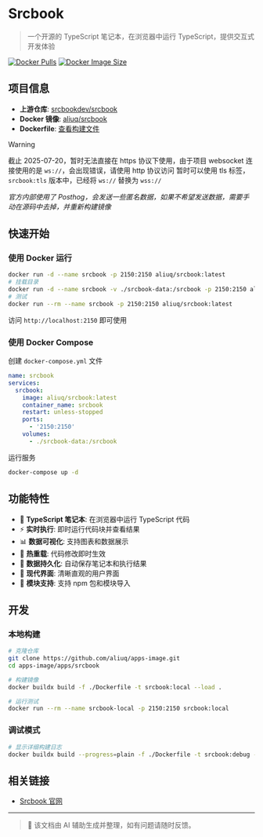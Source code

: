 # Srcbook

> 一个开源的 TypeScript 笔记本，在浏览器中运行 TypeScript，提供交互式开发体验

[![Docker Pulls](https://img.shields.io/docker/pulls/aliuq/srcbook)](https://hub.docker.com/r/aliuq/srcbook)
[![Docker Image Size](https://img.shields.io/docker/image-size/aliuq/srcbook)](https://hub.docker.com/r/aliuq/srcbook)

## 项目信息

- **上游仓库**: [srcbookdev/srcbook](https://github.com/srcbookdev/srcbook)
- **Docker 镜像**: [aliuq/srcbook](https://hub.docker.com/r/aliuq/srcbook)
- **Dockerfile**: [查看构建文件](https://github.com/aliuq/apps-image/tree/master/apps/srcbook)

> [!WARNING]
> 截止 2025-07-20，暂时无法直接在 https 协议下使用，由于项目 websocket 连接使用的是 `ws://`，会出现错误，请使用 http 协议访问
> 暂时可以使用 tls 标签，`srcbook:tls` 版本中，已经将 `ws://` 替换为 `wss://`

*官方内部使用了 Posthog，会发送一些匿名数据，如果不希望发送数据，需要手动在源码中去掉，并重新构建镜像*

## 快速开始

### 使用 Docker 运行

```bash
docker run -d --name srcbook -p 2150:2150 aliuq/srcbook:latest
# 挂载目录
docker run -d --name srcbook -v ./srcbook-data:/srcbook -p 2150:2150 aliuq/srcbook:latest
# 测试
docker run --rm --name srcbook -p 2150:2150 aliuq/srcbook:latest
```

访问 `http://localhost:2150` 即可使用

### 使用 Docker Compose

创建 `docker-compose.yml` 文件

```yaml
name: srcbook
services:
  srcbook:
    image: aliuq/srcbook:latest
    container_name: srcbook
    restart: unless-stopped
    ports:
      - '2150:2150'
    volumes:
      - ./srcbook-data:/srcbook
```

运行服务

```bash
docker-compose up -d
```

## 功能特性

- 📝 **TypeScript 笔记本**: 在浏览器中运行 TypeScript 代码
- ⚡  **实时执行**: 即时运行代码块并查看结果
- 📊 **数据可视化**: 支持图表和数据展示
- 🔄 **热重载**: 代码修改即时生效
- 💾 **数据持久化**: 自动保存笔记本和执行结果
- 🎨 **现代界面**: 清晰直观的用户界面
- 🔗 **模块支持**: 支持 npm 包和模块导入

## 开发

### 本地构建

```bash
# 克隆仓库
git clone https://github.com/aliuq/apps-image.git
cd apps-image/apps/srcbook

# 构建镜像
docker buildx build -f ./Dockerfile -t srcbook:local --load .

# 运行测试
docker run --rm --name srcbook-local -p 2150:2150 srcbook:local
```

### 调试模式

```bash
# 显示详细构建日志
docker buildx build --progress=plain -f ./Dockerfile -t srcbook:debug --no-cache --load .
```

## 相关链接

- [Srcbook 官网](https://srcbook.com/)

---

> 📝 该文档由 AI 辅助生成并整理，如有问题请随时反馈。

